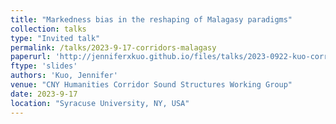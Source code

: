 ```yaml
---
title: "Markedness bias in the reshaping of Malagasy paradigms"
collection: talks
type: "Invited talk"
permalink: /talks/2023-9-17-corridors-malagasy
paperurl: 'http://jenniferxkuo.github.io/files/talks/2023-0922-kuo-corridors.pdf'
ftype: 'slides'
authors: 'Kuo, Jennifer'
venue: "CNY Humanities Corridor Sound Structures Working Group"
date: 2023-9-17
location: "Syracuse University, NY, USA"
---
```

